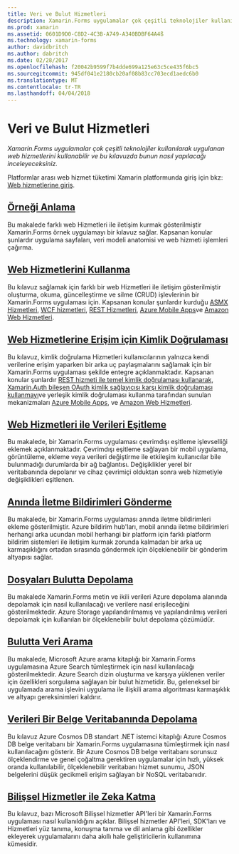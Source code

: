```yaml
---
title: Veri ve Bulut Hizmetleri
description: Xamarin.Forms uygulamalar çok çeşitli teknolojiler kullanılarak uygulanan web hizmetlerini kullanabilir ve bu kılavuzda bunun nasıl yapılacağı inceleyeceksiniz.
ms.prod: xamarin
ms.assetid: 0601D9D0-C8D2-4C3B-A749-A340BDBF64A4ß
ms.technology: xamarin-forms
author: davidbritch
ms.author: dabritch
ms.date: 02/28/2017
ms.openlocfilehash: f20042b9599f7b4dde699a125e63c5ce435f6bc5
ms.sourcegitcommit: 945df041e2180cb20af08b83cc703ecd1aedc6b0
ms.translationtype: MT
ms.contentlocale: tr-TR
ms.lasthandoff: 04/04/2018
---
```

# <a name="data--cloud-services"></a>Veri ve Bulut Hizmetleri

_Xamarin.Forms uygulamalar çok çeşitli teknolojiler kullanılarak uygulanan web hizmetlerini kullanabilir ve bu kılavuzda bunun nasıl yapılacağı inceleyeceksiniz._

Platformlar arası web hizmet tüketimi Xamarin platformunda giriş için bkz: [Web hizmetlerine giriş](~/cross-platform/data-cloud/web-services/index.md).

## <a name="understanding-the-samplexamarin-formsdata-cloudwalkthroughmd"></a>[Örneği Anlama](~/xamarin-forms/data-cloud/walkthrough.md)

Bu makalede farklı web Hizmetleri ile iletişim kurmak gösterilmiştir Xamarin.Forms örnek uygulamayı bir kılavuz sağlar. Kapsanan konular şunlardır uygulama sayfaları, veri modeli anatomisi ve web hizmeti işlemleri çağırma.

## <a name="consuming-web-servicesxamarin-formsdata-cloudconsumingindexmd"></a>[Web Hizmetlerini Kullanma](~/xamarin-forms/data-cloud/consuming/index.md)

Bu kılavuz sağlamak için farklı bir web Hizmetleri ile iletişim gösterilmiştir oluşturma, okuma, güncelleştirme ve silme (CRUD) işlevlerinin bir Xamarin.Forms uygulaması için. Kapsanan konular şunlardır kurduğu [ASMX Hizmetleri](consuming/asmx.md), [WCF hizmetleri](consuming/wcf.md), [REST Hizmetleri](consuming/rest.md), [Azure Mobile Apps](consuming/azure.md)ve [ Amazon Web Hizmetleri](consuming/aws.md).

## <a name="authenticating-access-to-web-servicesxamarin-formsdata-cloudauthenticationindexmd"></a>[Web Hizmetlerine Erişim için Kimlik Doğrulaması](~/xamarin-forms/data-cloud/authentication/index.md)

Bu kılavuz, kimlik doğrulama Hizmetleri kullanıcılarının yalnızca kendi verilerine erişim yaparken bir arka uç paylaşmalarını sağlamak için bir Xamarin.Forms uygulaması şekilde entegre açıklanmaktadır. Kapsanan konular şunlardır [REST hizmeti ile temel kimlik doğrulaması kullanarak](authentication/rest.md), [Xamarin.Auth bileşen OAuth kimlik sağlayıcısı karşı kimlik doğrulaması kullanmayı](authentication/oauth.md)ve yerleşik kimlik doğrulaması kullanma tarafından sunulan mekanizmaları [Azure Mobile Apps](authentication/azure.md), ve [Amazon Web Hizmetleri](authentication/aws.md).

## <a name="synchronizing-data-with-web-servicessyncindexmd"></a>[Web Hizmetleri ile Verileri Eşitleme](sync/index.md)

Bu makalede, bir Xamarin.Forms uygulaması çevrimdışı eşitleme işlevselliği eklemek açıklanmaktadır. Çevrimdışı eşitleme sağlayan bir mobil uygulama, görüntüleme, ekleme veya verileri değiştirme ile etkileşim kullanıcılar bile bulunmadığı durumlarda bir ağ bağlantısı. Değişiklikler yerel bir veritabanında depolanır ve cihaz çevrimiçi olduktan sonra web hizmetiyle değişiklikleri eşitlenen.

## <a name="sending-push-notificationspush-notificationsindexmd"></a>[Anında İletme Bildirimleri Gönderme](push-notifications/index.md)

Bu makalede, bir Xamarin.Forms uygulaması anında iletme bildirimleri ekleme gösterilmiştir. Azure bildirim hub'ları, mobil anında iletme bildirimleri herhangi arka ucundan mobil herhangi bir platform için farklı platform bildirim sistemleri ile iletişim kurmak zorunda kalmadan bir arka uç karmaşıklığını ortadan sırasında göndermek için ölçeklenebilir bir gönderim altyapısı sağlar.

## <a name="storing-files-in-the-cloudstorageindexmd"></a>[Dosyaları Bulutta Depolama](storage/index.md)

Bu makalede Xamarin.Forms metin ve ikili verileri Azure depolama alanında depolamak için nasıl kullanılacağı ve verilere nasıl erişileceğini gösterilmektedir. Azure Storage yapılandırılmamış ve yapılandırılmış verileri depolamak için kullanılan bir ölçeklenebilir bulut depolama çözümüdür.

## <a name="searching-data-in-the-cloudsearchindexmd"></a>[Bulutta Veri Arama](search/index.md)

Bu makalede, Microsoft Azure arama kitaplığı bir Xamarin.Forms uygulamasına Azure Search tümleştirmek için nasıl kullanılacağı gösterilmektedir. Azure Search dizin oluşturma ve karşıya yüklenen veriler için özellikleri sorgulama sağlayan bir bulut hizmetidir. Bu, geleneksel bir uygulamada arama işlevini uygulama ile ilişkili arama algoritması karmaşıklık ve altyapı gereksinimleri kaldırır.

## <a name="storing-data-in-a-document-databasecosmosdbindexmd"></a>[Verileri Bir Belge Veritabanında Depolama](cosmosdb/index.md)

Bu kılavuz Azure Cosmos DB standart .NET istemci kitaplığı Azure Cosmos DB belge veritabanı bir Xamarin.Forms uygulamasına tümleştirmek için nasıl kullanılacağını gösterir. Bir Azure Cosmos DB belge veritabanı sorunsuz ölçeklendirme ve genel çoğaltma gerektiren uygulamalar için hızlı, yüksek oranda kullanılabilir, ölçeklenebilir veritabanı hizmet sunumu, JSON belgelerini düşük gecikmeli erişim sağlayan bir NoSQL veritabanıdır.

## <a name="adding-intelligence-with-cognitive-servicescognitive-servicesindexmd"></a>[Bilişsel Hizmetler ile Zeka Katma](cognitive-services/index.md)

Bu kılavuz, bazı Microsoft Bilişsel hizmetler API'leri bir Xamarin.Forms uygulaması nasıl kullanıldığını açıklar. Bilişsel hizmetler API'leri, SDK'ları ve Hizmetleri yüz tanıma, konuşma tanıma ve dil anlama gibi özellikler ekleyerek uygulamalarını daha akıllı hale geliştiricilerin kullanımına kümesidir.
